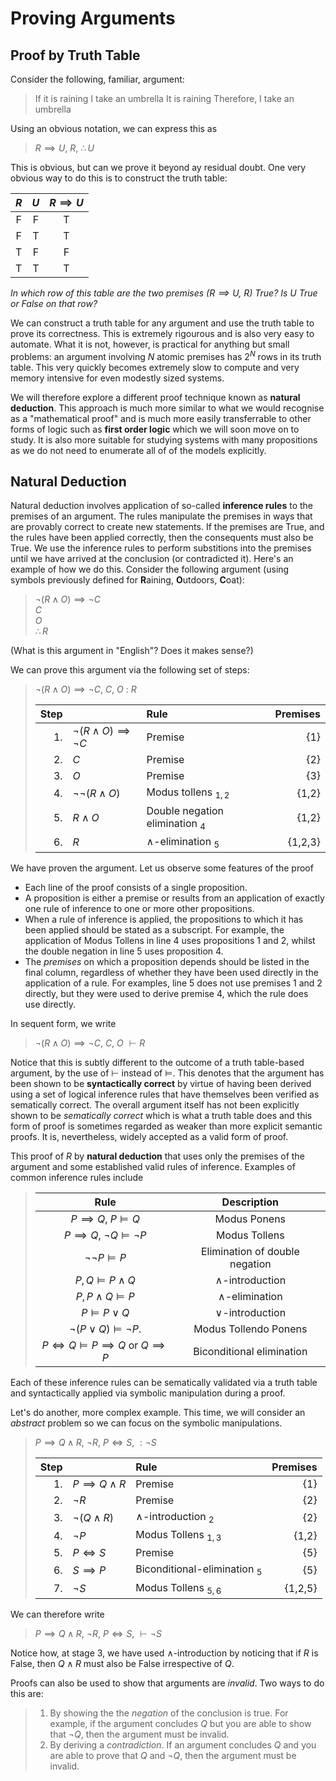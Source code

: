 # Proving Arguments

## Proof by Truth Table
Consider the following, familiar, argument:

> If it is raining I take an umbrella
> It is raining
> Therefore, I take an umbrella

Using an obvious notation, we can express this as

> $R\implies U$, $R$, $\therefore U$

This is obvious, but can we prove it beyond ay residual doubt. One very obvious way to do this is to construct the truth table:

| $R$ | $U$ | $R\implies U$ |
|:---:|:---:|:-------------:|
|  F  |  F  |  T            |
|  F  |  T  |  T            |
|  T  |  F  |  F            |
|  T  |  T  |  T            |

*In which row of this table are the two premises ($R\implies U$, $R$) True? Is $U$ True or False on that row?*

We can construct a truth table for any argument and use the truth table to prove its correctness. This is extremely rigourous and is also very easy to automate. What it is not, however, is practical for anything but small problems: an argument involving $N$ atomic premises has $2^N$ rows in its truth table. This very quickly becomes extremely slow to compute and very memory intensive for even modestly sized systems.

We will therefore explore a different proof technique known as **natural deduction**. This approach is much more similar to what we would recognise as a "mathematical proof" and is much more easily transferrable to other forms of logic such as **first order logic** which we will soon move on to study. It is also more suitable for studying systems with many propositions as we do not need to enumerate all of of the models explicitly.

## Natural Deduction

Natural deduction involves application of so-called **inference rules** to the premises of an argument. The rules manipulate the premises in ways that are provably correct to create new statements. If the premises are True, and the rules have been applied correctly, then the consequents must also be True. We use the inference rules to perform substitions into the premises until we have arrived at the conclusion (or contradicted it). Here's an example of how we do this. Consider the following argument (using symbols previously defined for **R**aining, **O**utdoors, **C**oat):

> $\lnot(R\land O)\implies\lnot C$  
> $C$  
> $O$  
> $\therefore R$

(What is this argument in "English"? Does it makes sense?)

We can prove this argument via the following set of steps:

> $\lnot(R\land O)\implies\lnot C,\ C,\ O\ :\ R$  
>
> | Step |                                    | Rule | Premises |
> |-----:|:-----------------------------------|:-----|-------------:|
> | 1.   | $\lnot(R\land O)\implies\lnot C$   | Premise | {1}|
> | 2.   | $C$                                | Premise | {2}|
> | 3.   | $O$                                | Premise | {3}|
> | 4.   | $\lnot\lnot (R\land O)$            | Modus tollens $_{1,2}$ | {1,2}|
> | 5.   | $R\land O$                         | Double negation elimination $_4$ | {1,2} |
> | 6.   | $R$                                | $\land$-elimination $_5$ | {1,2,3}|

We have proven the argument. Let us observe some features of the proof

- Each line of the proof consists of a single proposition.
- A proposition is either a premise or results from an application of exactly one rule of inference to one or more other propositions. 
- When a rule of inference is applied, the propositions to which it has been applied should be stated as a subscript. For example, the application of Modus Tollens in line 4 uses propositions 1 and 2, whilst the double negation in line 5 uses proposition 4.
- The *premises* on which a proposition depends should be listed in the final column, regardless of whether they have been used directly in the application of a rule. For examples, line 5 does not use premises 1 and 2 directly, but they were used to derive premise 4, which the rule does use directly.

In sequent form, we write

> $\lnot(R\land O)\implies\lnot C,\ C,\ O\ \vdash R$

Notice that this is subtly different to the outcome of a truth table-based argument, by the use of $\vdash$ instead of $\vDash$. This denotes that the argument has been shown to be **syntactically correct** by virtue of having been derived using a set of logical inference rules that have themselves been verified as sematically correct. The overall argument itself has not been explicitly shown to be *sematically correct* which is what a truth table does and this form of proof is sometimes regarded as weaker than more explicit semantic proofs. It is, nevertheless, widely accepted as a valid form of proof.

This proof of $R$ by **natural deduction** that uses only the premises of the argument and some established valid rules of inference. Examples of common inference rules include

> | Rule                         | Description  |
> |:----------------------------:|:------------:|
> | $P\implies Q$, $P\vDash Q$ | Modus Ponens |
> | $P\implies Q$, $\lnot Q\vDash \lnot P$ | Modus Tollens |
> | $\lnot\lnot P \vDash P$ | Elimination of double negation |
> | $P,Q\vDash P\land Q$ | $\land$-introduction |
> | $P,P\land Q\vDash P$ | $\land$-elimination |
> | $P\vDash P\lor Q$ | $\lor$-introduction |
> | $\lnot (P\lor Q) \vDash \lnot P$. | Modus Tollendo Ponens |
> | $P\iff Q \vDash P\implies Q$ or $Q\implies P$ | Biconditional elimination |

Each of these inference rules can be sematically validated via a truth table and syntactically applied via symbolic manipulation during a proof.

Let's do another, more complex example. This time, we will consider an *abstract* problem so we can focus on the symbolic manipulations.

> $P\implies Q\land R,\ \lnot R,\ P\iff S,\ : \lnot S$
>
> | Step |                        | Rule | Premises |
> |-----:|:-----------------------|:-----|-------------:|
> | 1.   | $P\implies Q\land R$   | Premise | {1} |
> | 2.   | $\lnot R$              | Premise | {2} |
> | 3.   | $\lnot(Q\land R)$      | $\land$-introduction $_2$ | {2} |
> | 4.   | $\lnot P$              | Modus Tollens $_{1,3}$    | {1,2} |
> | 5.   | $P\iff S$              | Premise | {5} |
> | 6.   | $S\implies P$          | Biconditional-elimination $_{5}$ | {5} |
> | 7.   | $\lnot S$              | Modus Tollens $_{5,6}$ | {1,2,5} |

We can therefore write
> $P\implies Q\land R,\ \lnot R,\ P\iff S,\ \vdash \lnot S$

Notice how, at stage 3, we have used $\land$-introduction by noticing that if $R$ is False, then $Q\land R$ must also be False irrespective of $Q$.

Proofs can also be used to show that arguments are *invalid*. Two ways to do this are:

> 1. By showing the the *negation* of the conclusion is true. For example, if the argument concludes $Q$ but you are able to show that $\lnot Q$, then the argument must be invalid.
> 2. By deriving a *contradiction*. If an argument concludes $Q$ and you are able to prove that $Q$ and $\lnot Q$, then the argument must be invalid.
